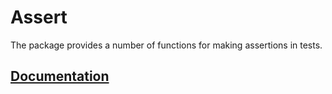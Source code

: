 # Assert

The package provides a number of functions for making assertions in tests.

## [Documentation][doc]

[doc]: http://godoc.org/github.com/ready-steady/support/assert
